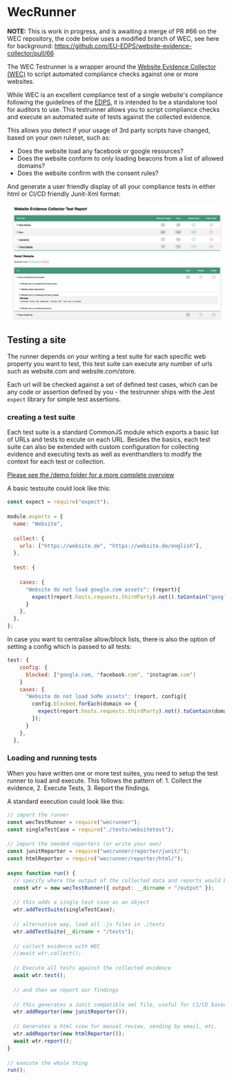 # WecRunner

**NOTE:** This is work in progress, and is awaiting a merge of PR #66 on the WEC repository, the code below uses a modified branch of WEC, see here for background: https://github.com/EU-EDPS/website-evidence-collector/pull/66


The WEC Testrunner is a wrapper around the [Website Evidence Collector (WEC)]() to script automated compliance checks 
against one or more websites.

While WEC is an excellent compliance test of a single website's compliance following the guidelines of the [EDPS](), it is 
intended to be a standalone tool for auditors to use. This testrunner allows you to script compliance checks and
execute an automated suite of tests against the collected evidence. 

This allows you detect if your usage of 3rd party scripts have changed, based on your own ruleset, such as:

- Does the website load any facebook or google resources?
- Does the website conform to only loading beacons from a list of allowed domains? 
- Does the website confirm with the consent rules?

And generate a user friendly display of all your compliance tests in either html or CI/CD friendly Junit-Xml format:

![Html Report](assets/report.png)

## Testing a site
The runner depends on your writing a test suite for each specific web property you want to test, this test suite can 
execute any number of urls such as website.com and website.com/store.

Each url will be checked against a set of defined test cases, which can be any code or assertion defined by you - the testrunner ships
with the Jest `expect` library for simple test assertions. 

### creating a test suite
Each test suite is a standard CommonJS module which exports a basic list of URLs and tests to excute on each URL. Besides the basics, 
each test suite can also be extended with custom configuration for collecting evidence and executing texts as well as eventhandlers to modify the context for each test or collection. 

[Please see the /demo folder for a more complete overview](/demo)

A basic testsuite could look like this: 

```javascript
const expect = require("expect");

module.exports = {
  name: "Website",

  collect: {
    urls: ["https://website.de", "https://website.de/english"],
  },

  test: {
    
    cases: {
      "Website do not load google.com assets": (report){
        expect(report.hosts.requests.thirdParty).not().toContain("google.com");
      }
    },
  },
};
```

In case you want to centralise allow/block lists, there is also the option of 
setting a config which is passed to all tests:

```javascript
test: {
    config: {
      blocked: ["google.com, "facebook.com", "instagram.com"]
    }
    cases: {
      "Website do not load SoMe assets": (report, config){
        config.blocked.forEach(domain => {
          expect(report.hosts.requests.thirdParty).not().toContain(domain);
        });
      }
    },
  },
```

### Loading and running tests

When you have written one or more test suites, you need to setup the test runner to load and execute. This follows
the pattern of: 1. Collect the evidence, 2. Execute Tests, 3. Report the findings. 

A standard execution could look like this:

```javascript
// import the runner
const wecTestRunner = require("wecrunner");
const singleTestCase = require("./tests/websitetest");

// import the needed reporters (or write your own)
const junitReporter = require("wecrunner/reporter/junit/");
const htmlReporter = require("wecrunner/reporter/html/");

async function run() {
  // specify where the output of the collected data and reports would be placed
  const wtr = new wecTestRunner({ output: __dirname + "/output" });

  // this adds a single test case as an object
  wtr.addTestSuite(singleTestCase);

  // alternative way, load all .js files in ./tests 
  wtr.addTestSuite(__dirname + "/tests");

  // collect evidence with WEC
  //await wtr.collect();

  // Execute all tests against the collected evidence
  await wtr.test();

  // and then we report our findings

  // this generates a Junit compatible xml file, useful for CI/CD based testing
  wtr.addReporter(new junitReporter());

  // Generates a html view for manual review, sending by email, etc. 
  wtr.addReporter(new htmlReporter());
  await wtr.report();
}

// execute the whole thing
run();
```
